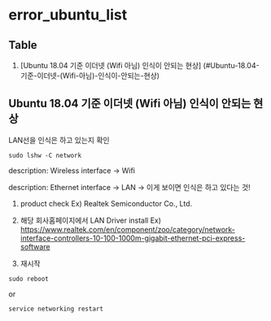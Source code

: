 # error_ubuntu_list

## Table
1. [Ubuntu 18.04 기준 이더넷 (Wifi 아님) 인식이 안되는 현상] (#Ubuntu-18.04-기준-이더넷-(Wifi-아님)-인식이-안되는-현상)


## Ubuntu 18.04 기준 이더넷 (Wifi 아님) 인식이 안되는 현상

LAN선을 인식은 하고 있는지 확인
```
sudo lshw -C network
```
description: Wireless interface -> Wifi

description: Ethernet interface -> LAN -> 이게 보이면 인식은 하고 있다는 것!

1. product check
Ex) Realtek Semiconductor Co., Ltd.

2. 해당 회사홈페이지에서 LAN Driver install
Ex) https://www.realtek.com/en/component/zoo/category/network-interface-controllers-10-100-1000m-gigabit-ethernet-pci-express-software

3. 재시작

```
sudo reboot
```
or
```
service networking restart
```
